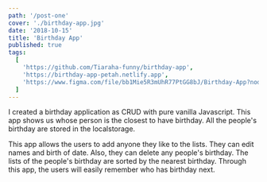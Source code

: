 ```yaml
---
path: '/post-one'
cover: './birthday-app.jpg'
date: '2018-10-15'
title: 'Birthday App'
published: true
tags:
  [
    'https://github.com/Tiaraha-funny/birthday-app',
    'https://birthday-app-petah.netlify.app',
    'https://www.figma.com/file/bb1Mie5R3mUhR77PtGG8bJ/Birthday-App?node-id=0%3A1',
  ]
---
```


I created a birthday application as CRUD with pure vanilla Javascript. This app shows us whose person is the closest to have birthday. All the people's birthday are stored in the localstorage.

This app allows the users to add anyone they like to the lists. They can edit names and birth of date. Also, they can delete any people's birthday. The lists of the people's birthday are sorted by the nearest birthday. Through this app, the users will easily remember who has birthday next.
